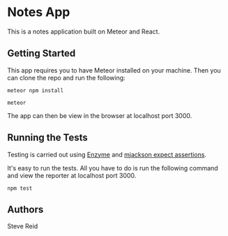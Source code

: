 # Notes App

This is a notes application built on Meteor and React.



## Getting Started

This app requires you to have Meteor installed on your machine. Then you can clone the repo and run the following:

```
meteor npm install
```

```
meteor
```

The app can then be view in the browser at localhost port 3000.

## Running the Tests

Testing is carried out using [Enzyme](https://github.com/airbnb/enzyme) and [mjackson expect assertions](https://github.com/mjackson/expect).

It's easy to run the tests. All you have to do is run the following command and view the reporter at localhost port 3000.

```
npm test
```

## Authors

Steve Reid
